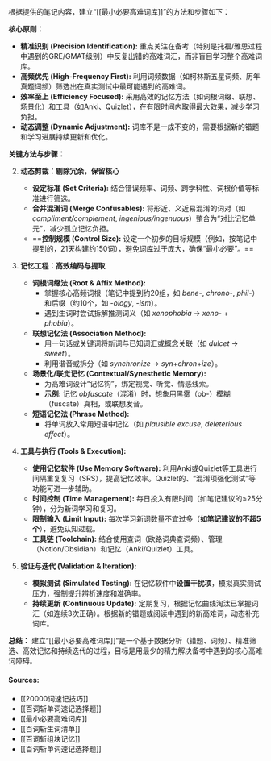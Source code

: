 根据提供的笔记内容，建立“[[最小必要高难词库]]”的方法和步骤如下：

**核心原则：**

*   **精准识别 (Precision Identification):** 重点关注在备考（特别是托福/雅思过程中遇到的GRE/GMAT级别）中反复出错的高难词汇，而非盲目学习整个高难词库。
*   **高频优先 (High-Frequency First):** 利用词频数据（如柯林斯五星词频、历年真题词频）筛选出在真实测试中最可能遇到的高难词。
*   **效率至上 (Efficiency Focused):** 采用高效的记忆方法（如词根词缀、联想、场景化）和工具（如Anki、Quizlet），在有限时间内取得最大效果，减少学习负担。
*   **动态调整 (Dynamic Adjustment):** 词库不是一成不变的，需要根据新的错题和学习进展持续更新和优化。

**关键方法与步骤：**

2.  **动态剪裁：剔除冗余，保留核心**
    *   **设定标准 (Set Criteria):** 结合错误频率、词频、跨学科性、词根价值等标准进行筛选。
    *   **合并混淆词 (Merge Confusables):** 将形近、义近易混淆的词对（如 *compliment/complement*, *ingenious/ingenuous*）整合为“对比记忆单元”，减少孤立记忆负担。
    *   ==**控制规模 (Control Size):** 设定一个初步的目标规模（例如，按笔记中提到的，21天构建约150词），避免词库过于庞大，确保“最小必要”。==

3.  **记忆工程：高效编码与提取**
    *   **词根词缀法 (Root & Affix Method):**
        *   掌握核心高频词根（笔记中提到约20组，如 *bene-*, *chrono-*, *phil-*）和后缀（约10个，如 *-ology*, *-ism*）。
        *   遇到生词时尝试拆解推测词义（如 *xenophobia* → *xeno-* + *phobia*）。
    *   **联想记忆法 (Association Method):**
        *   用一句话或关键词将新词与已知词汇或概念关联（如 *dulcet* → *sweet*）。
        *   利用谐音或拆分（如 *synchronize* → *syn*+*chron*+*ize*）。
    *   **场景化/联觉记忆 (Contextual/Synesthetic Memory):**
        *   为高难词设计“记忆钩”，绑定视觉、听觉、情感线索。
        *   **示例:** 记忆 *obfuscate*（混淆）时，想象用黑雾（ob-）模糊（fuscate）真相，或联想发音。
    *   **短语记忆法 (Phrase Method):**
        *   将单词放入常用短语中记忆（如 *plausible excuse*, *deleterious effect*）。

4.  **工具与执行 (Tools & Execution):**
    *   **使用记忆软件 (Use Memory Software):** 利用Anki或Quizlet等工具进行间隔重复复习（SRS），提高记忆效率。Quizlet的、“混淆项强化测试”等功能可进一步辅助。
    *   **时间控制 (Time Management):** 每日投入有限时间（如笔记建议的≤25分钟），分为新词学习和复习。
    *   **限制输入 (Limit Input):** 每次学习新词数量不宜过多（**如笔记建议的不超5个**），避免认知过载。
    *   **工具链 (Toolchain):** 结合使用查词（欧路词典查词频）、管理（Notion/Obsidian）和记忆（Anki/Quizlet）工具。

5.  **验证与迭代 (Validation & Iteration):**
    *   **模拟测试 (Simulated Testing):** 在记忆软件中**设置干扰项**，模拟真实测试压力，强制提升辨析速度和准确率。
    *   **持续更新 (Continuous Update):** 定期复习，根据记忆曲线淘汰已掌握词汇（如连续3次正确）。根据新的错题或阅读中遇到的新高难词，动态补充词库。

**总结：** 建立“[[最小必要高难词库]]”是一个基于数据分析（错题、词频）、精准筛选、高效记忆和持续迭代的过程，目标是用最少的精力解决备考中遇到的核心高难词障碍。

#### Sources:
- [[20000词速记技巧]]
- [[百词斩单词速记选择题]]
- [[最小必要高难词库]]
- [[百词斩生词清单]]
- [[百词斩组块记忆]]
- [[百词斩单词速记选择题]]